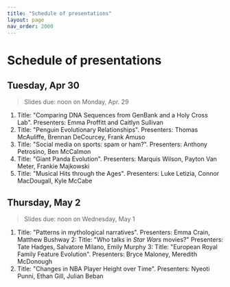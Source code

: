 ```yaml
---
title: "Schedule of presentations"
layout: page
nav_order: 2000
---
```



# Schedule of presentations


## Tuesday, Apr 30

> Slides due: noon on Monday, Apr. 29


1. Title: "Comparing DNA Sequences from GenBank and a Holy Cross Lab".  Presenters: Emma Proffitt and Caitlyn Sullivan
2. Title: "Penguin Evolutionary Relationships". Presenters: Thomas McAuliffe, Brennan DeCourcey, Frank Amuso
3. Title: "Social media on sports: spam or ham?". Presenters: Anthony Petrosino, Ben McCalmon
4. Title: "Giant Panda Evolution". Presenters: Marquis Wilson, Payton Van Meter, Frankie Majkowski
5. Title: "Musical Hits through the Ages".  Presenters: Luke Letizia, Connor MacDougall, Kyle McCabe


## Thursday, May 2

> Slides due: noon on Wednesday, May 1


1. Title: "Patterns in mythological narratives". Presenters: Emma Crain, Matthew Bushway
2: Title: "Who talks in *Star Wars* movies?" Presenters: Tate Hadges, Salvatore Milano, Emily Murphy
3: Title: "European Royal Family Feature Evolution". Presenters: Bryce Maloney, Meredith McDonough
4. Title: "Changes in NBA Player Height over Time". Presenters: Nyeoti Punni, Ethan Gill, Julian Beban




